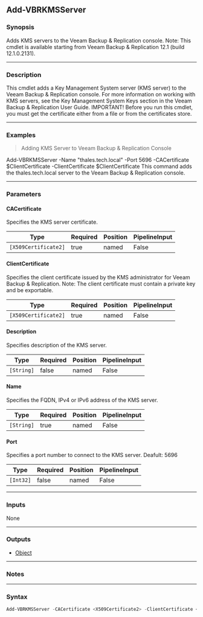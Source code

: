 Add-VBRKMSServer
----------------

### Synopsis
Adds KMS servers to the Veeam Backup & Replication console.
Note: This cmdlet is available starting from Veeam Backup & Replication 12.1 (build 12.1.0.2131).

---

### Description

This cmdlet adds a Key Management System server (KMS server) to the Veeam Backup & Replication console.
For more information on working with KMS servers, see the Key Management System Keys section in the Veeam Backup & Replication User Guide.
IMPORTANT! Before you run this cmdlet, you must get the certificate either from a file or from the certificates store.

---

### Examples
> Adding KMS Server to Veeam Backup & Replication Console

Add-VBRKMSServer -Name "thales.tech.local" -Port 5696 -CACertificate $ClientCertificate -ClientCertificate $ClientCertificate
This command adds the thales.tech.local server to the Veeam Backup & Replication console.

---

### Parameters
#### **CACertificate**
Specifies the KMS server certificate.

|Type                |Required|Position|PipelineInput|
|--------------------|--------|--------|-------------|
|`[X509Certificate2]`|true    |named   |False        |

#### **ClientCertificate**
Specifies the client certificate issued by the KMS administrator for Veeam Backup & Replication.
Note: The client certificate must contain a private key and be exportable.

|Type                |Required|Position|PipelineInput|
|--------------------|--------|--------|-------------|
|`[X509Certificate2]`|true    |named   |False        |

#### **Description**
Specifies description of the KMS server.

|Type      |Required|Position|PipelineInput|
|----------|--------|--------|-------------|
|`[String]`|false   |named   |False        |

#### **Name**
Specifies the FQDN, IPv4 or IPv6 address of the KMS server.

|Type      |Required|Position|PipelineInput|
|----------|--------|--------|-------------|
|`[String]`|true    |named   |False        |

#### **Port**
Specifies a port number to connect to the KMS server.
Deafult: 5696

|Type     |Required|Position|PipelineInput|
|---------|--------|--------|-------------|
|`[Int32]`|false   |named   |False        |

---

### Inputs
None

---

### Outputs
* [Object](https://learn.microsoft.com/en-us/dotnet/api/System.Object)

---

### Notes

---

### Syntax
```PowerShell
Add-VBRKMSServer -CACertificate <X509Certificate2> -ClientCertificate <X509Certificate2> [-Description <String>] -Name <String> [-Port <Int32>] [<CommonParameters>]
```
